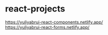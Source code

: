# react-projects
https://yuliyabrui-react-components.netlify.app/<br>
https://yuliyabrui-react-forms.netlify.app/
